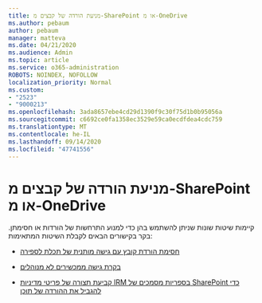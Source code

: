 ```yaml
---
title: מניעת הורדה של קבצים מ-SharePoint או מ-OneDrive
ms.author: pebaum
author: pebaum
manager: matteva
ms.date: 04/21/2020
ms.audience: Admin
ms.topic: article
ms.service: o365-administration
ROBOTS: NOINDEX, NOFOLLOW
localization_priority: Normal
ms.custom:
- "2523"
- "9000213"
ms.openlocfilehash: 3ada8657ebe4cd29d1390f9c30f75d1b0b95056a
ms.sourcegitcommit: c6692ce0fa1358ec3529e59ca0ecdfdea4cdc759
ms.translationtype: MT
ms.contentlocale: he-IL
ms.lasthandoff: 09/14/2020
ms.locfileid: "47741556"
---
```

# <a name="prevent-files-from-being-downloaded-from-sharepoint-or-onedrive"></a>מניעת הורדה של קבצים מ-SharePoint או מ-OneDrive

קיימות שיטות שונות שניתן להשתמש בהן כדי למנוע התרחשות של הורדות או חסימתן. בקר בקישורים הבאים לקבלת השיטות המתאימות:

- [חסימת הורדת קובץ עם גישה מותנית של תכלת לספירה](https://docs.microsoft.com/cloud-app-security/use-case-proxy-block-session-aad#create-a-block-download-policy-for-unmanaged-devices)

- [בקרת גישה ממכשירים לא מנוהלים](https://docs.microsoft.com/sharepoint/control-access-from-unmanaged-devices)

- [קביעת תצורה של פריטי מדיניות IRM בספריות מסמכים של SharePoint כדי להגביל את ההורדה של תוכן](https://docs.microsoft.com/microsoft-365/compliance/set-up-irm-in-sp-admin-center)

